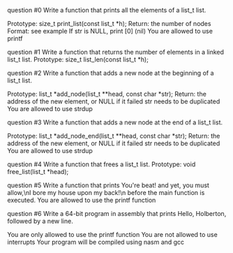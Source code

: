 question #0
Write a function that prints all the elements of a list_t list.

Prototype: size_t print_list(const list_t *h);
Return: the number of nodes
Format: see example
If str is NULL, print [0] (nil)
You are allowed to use printf

question #1
Write a function that returns the number of elements in a linked list_t list.
Prototype: size_t list_len(const list_t *h);

question #2
Write a function that adds a new node at the beginning of a list_t list.

Prototype: list_t *add_node(list_t **head, const char *str);
Return: the address of the new element, or NULL if it failed
str needs to be duplicated
You are allowed to use strdup

question #3
Write a function that adds a new node at the end of a list_t list.

Prototype: list_t *add_node_end(list_t **head, const char *str);
Return: the address of the new element, or NULL if it failed
str needs to be duplicated
You are allowed to use strdup

question #4
Write a function that frees a list_t list.
Prototype: void free_list(list_t *head);

question #5
Write a function that prints You're beat! and yet, you must allow,\nI bore my house upon my back!\n before the main function is executed. You are allowed to use the printf function

question #6
Write a 64-bit program in assembly that prints Hello, Holberton, followed by a new line.

You are only allowed to use the printf function
You are not allowed to use interrupts
Your program will be compiled using nasm and gcc
